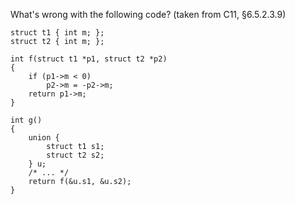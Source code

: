 What's wrong with the following code?
(taken from C11, §6.5.2.3.9)

```
struct t1 { int m; };
struct t2 { int m; };

int f(struct t1 *p1, struct t2 *p2)
{
    if (p1->m < 0)
        p2->m = -p2->m;
    return p1->m;
}

int g()
{
    union {
        struct t1 s1;
        struct t2 s2;
    } u;
    /* ... */
    return f(&u.s1, &u.s2);
}
```
